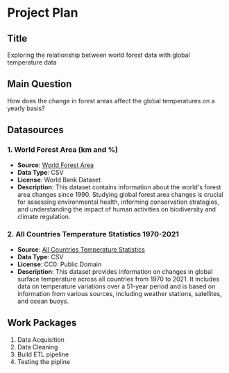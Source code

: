 # Project Plan

## Title
Exploring the relationship between world forest data with global temperature data

## Main Question
How does the change in forest areas affect the global temperatures on a yearly basis?

## Datasources
### 1. World Forest Area (km and %)
- **Source**: [World Forest Area](https://www.kaggle.com/datasets/webdevbadger/world-forest-area)
- **Data Type**: CSV
- **License**: World Bank Dataset
- **Description**: This dataset contains information about the world's forest area changes since 1990. Studying global forest area changes is crucial for assessing environmental health, informing conservation strategies, and understanding the impact of human activities on biodiversity and climate regulation.

### 2. All Countries Temperature Statistics 1970-2021
- **Source**: [All Countries Temperature Statistics](https://www.kaggle.com/datasets/mdazizulkabirlovlu/all-countries-temperature-statistics-1970-2021)
- **Data Type**: CSV
- **License**: CC0: Public Domain
- **Description**: This dataset provides information on changes in global surface temperature across all countries from 1970 to 2021. It includes data on temperature variations over a 51-year period and is based on information from various sources, including weather stations, satellites, and ocean buoys. 

## Work Packages
1. Data Acquisition
2. Data Cleaning
3. Build ETL pipeline
4. Testing the pipline